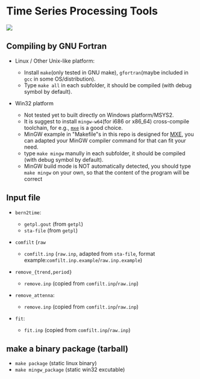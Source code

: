 # Time Series Processing Tools

![](https://i.imgur.com/SmBl5UK.png)

## Compiling by GNU Fortran

* Linux / Other Unix-like platform:
    - Install `make`(only tested in GNU make), `gfortran`(maybe included in `gcc` in some OS/distribution).
    - Type `make all` in each subfolder, it should be compiled (with debug symbol by default).

* Win32 platform
    - Not tested yet to built directly on Windows platform/MSYS2.
    - It is suggest to install `mingw-w64`(for i686 or x86\_64) cross-compile toolchain, for e.g., [`mxe`](https://mxe.cc) is a good choice.
    - MinGW example in "Makefile"s in this repo is designed for [MXE](https://mxe.cc), you can adapted your MinGW compiler command for that can fit your need.
    - type `make mingw` manully in each subfolder, it should be compiled (with debug symbol by default).
    - MinGW build mode is NOT automatically detected, you should type `make mingw` on your own, so that the content of the program will be correct

## Input file

* `bern2time`:
    - `getpl.gout` (from `getpl`)
    - `sta-file` (from `getpl`)

* `comfilt` (`raw`
    - `comfilt.inp` (`raw.inp`, adapted from `sta-file`, format example:`comfilt.inp.example`/`raw.inp.example`)

* `remove_{trend,period}`
    - `remove.inp` (copied from `comfilt.inp`/`raw.inp`)

* `remove_attenna`:
    - `remove.inp` (copied from `comfilt.inp`/`raw.inp`)

* `fit`:
    - `fit.inp` (copied from `comfilt.inp`/`raw.inp`)

## make a binary package (tarball)

* `make package` (static linux binary)
* `make mingw_package` (static win32 excutable)
